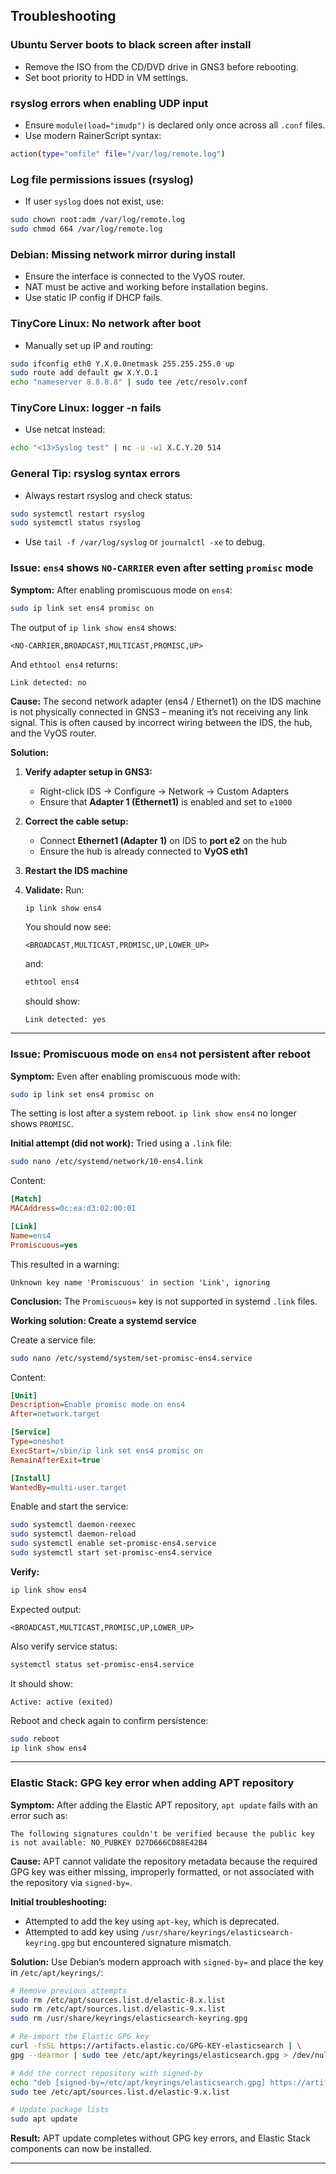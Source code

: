 ## Troubleshooting

### Ubuntu Server boots to black screen after install
- Remove the ISO from the CD/DVD drive in GNS3 before rebooting.
- Set boot priority to HDD in VM settings.

### rsyslog errors when enabling UDP input
- Ensure `module(load="imudp")` is declared only once across all `.conf` files.
- Use modern RainerScript syntax:
```bash
action(type="omfile" file="/var/log/remote.log")
```

### Log file permissions issues (rsyslog)
- If user `syslog` does not exist, use:
```bash
sudo chown root:adm /var/log/remote.log
sudo chmod 664 /var/log/remote.log
```

### Debian: Missing network mirror during install
- Ensure the interface is connected to the VyOS router.
- NAT must be active and working before installation begins.
- Use static IP config if DHCP fails.

### TinyCore Linux: No network after boot
- Manually set up IP and routing:
```bash
sudo ifconfig eth0 Y.X.0.0netmask 255.255.255.0 up
sudo route add default gw X.Y.O.1
echo "nameserver 8.8.8.8" | sudo tee /etc/resolv.conf
```

### TinyCore Linux: logger -n fails
- Use netcat instead:
```bash
echo "<13>Syslog test" | nc -u -w1 X.C.Y.20 514
```

### General Tip: rsyslog syntax errors
- Always restart rsyslog and check status:
```bash
sudo systemctl restart rsyslog
sudo systemctl status rsyslog
```
- Use `tail -f /var/log/syslog` or `journalctl -xe` to debug.

### Issue: `ens4` shows `NO-CARRIER` even after setting `promisc` mode

**Symptom:**
After enabling promiscuous mode on `ens4`:

```bash
sudo ip link set ens4 promisc on
```

The output of `ip link show ens4` shows:

```
<NO-CARRIER,BROADCAST,MULTICAST,PROMISC,UP>
```

And `ethtool ens4` returns:

```
Link detected: no
```

**Cause:**
The second network adapter (ens4 / Ethernet1) on the IDS machine is not physically connected in GNS3 – meaning it’s not receiving any link signal. This is often caused by incorrect wiring between the IDS, the hub, and the VyOS router.

**Solution:**

1. **Verify adapter setup in GNS3:**
   - Right-click IDS → Configure → Network → Custom Adapters
   - Ensure that **Adapter 1 (Ethernet1)** is enabled and set to `e1000`

2. **Correct the cable setup:**
   - Connect **Ethernet1 (Adapter 1)** on IDS to **port e2** on the hub
   - Ensure the hub is already connected to **VyOS eth1**

3. **Restart the IDS machine**

4. **Validate:**
   Run:

   ```bash
   ip link show ens4
   ```

   You should now see:

   ```
   <BROADCAST,MULTICAST,PROMISC,UP,LOWER_UP>
   ```

   and:

   ```bash
   ethtool ens4
   ```

   should show:

   ```
   Link detected: yes
   ```
  
---

### Issue: Promiscuous mode on `ens4` not persistent after reboot

**Symptom:**
Even after enabling promiscuous mode with:

```bash
sudo ip link set ens4 promisc on
```

The setting is lost after a system reboot. `ip link show ens4` no longer shows `PROMISC`.

**Initial attempt (did not work):**
Tried using a `.link` file:

```bash
sudo nano /etc/systemd/network/10-ens4.link
```

Content:

```ini
[Match]
MACAddress=0c:ea:d3:02:00:01

[Link]
Name=ens4
Promiscuous=yes
```

This resulted in a warning:
```
Unknown key name 'Promiscuous' in section 'Link', ignoring
```

**Conclusion:** The `Promiscuous=` key is not supported in systemd `.link` files.

**Working solution: Create a systemd service**

Create a service file:

```bash
sudo nano /etc/systemd/system/set-promisc-ens4.service
```

Content:

```ini
[Unit]
Description=Enable promisc mode on ens4
After=network.target

[Service]
Type=oneshot
ExecStart=/sbin/ip link set ens4 promisc on
RemainAfterExit=true

[Install]
WantedBy=multi-user.target
```

Enable and start the service:

```bash
sudo systemctl daemon-reexec
sudo systemctl daemon-reload
sudo systemctl enable set-promisc-ens4.service
sudo systemctl start set-promisc-ens4.service
```

**Verify:**

```bash
ip link show ens4
```

Expected output:
```
<BROADCAST,MULTICAST,PROMISC,UP,LOWER_UP>
```

Also verify service status:

```bash
systemctl status set-promisc-ens4.service
```

It should show:
```
Active: active (exited)
```

Reboot and check again to confirm persistence:

```bash
sudo reboot
ip link show ens4
```
---

### Elastic Stack: GPG key error when adding APT repository

**Symptom:**
After adding the Elastic APT repository, `apt update` fails with an error such as:

```
The following signatures couldn't be verified because the public key is not available: NO_PUBKEY D27D666CD88E42B4
```

**Cause:**
APT cannot validate the repository metadata because the required GPG key was either missing, improperly formatted, or not associated with the repository via `signed-by=`.

**Initial troubleshooting:**
- Attempted to add the key using `apt-key`, which is deprecated.
- Attempted to add key using `/usr/share/keyrings/elasticsearch-keyring.gpg` but encountered signature mismatch.

**Solution:**
Use Debian’s modern approach with `signed-by=` and place the key in `/etc/apt/keyrings/`:

```bash
# Remove previous attempts
sudo rm /etc/apt/sources.list.d/elastic-8.x.list
sudo rm /etc/apt/sources.list.d/elastic-9.x.list
sudo rm /usr/share/keyrings/elasticsearch-keyring.gpg

# Re-import the Elastic GPG key
curl -fsSL https://artifacts.elastic.co/GPG-KEY-elasticsearch | \
gpg --dearmor | sudo tee /etc/apt/keyrings/elasticsearch.gpg > /dev/null

# Add the correct repository with signed-by
echo "deb [signed-by=/etc/apt/keyrings/elasticsearch.gpg] https://artifacts.elastic.co/packages/9.x/apt stable main" | \
sudo tee /etc/apt/sources.list.d/elastic-9.x.list

# Update package lists
sudo apt update
```

**Result:**
APT update completes without GPG key errors, and Elastic Stack components can now be installed.

---





